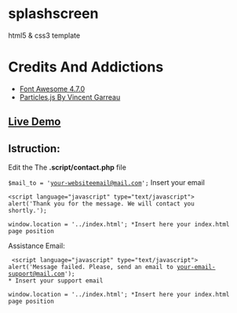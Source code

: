 # splashscreen
html5 &amp; css3 template


<H1>Credits And Addictions</H1>

<ul>
  <li><a href="https://cdnjs.cloudflare.com/ajax/libs/font-awesome/4.7.0/css/font-awesome.min.css">Font Awesome 4.7.0</a></li>
  <li><a href="https://github.com/VincentGarreau/particles.js/">Particles.js By Vincent Garreau</a></li>
  </ul>
  
  <h2><a href="http://repo.altervista.org/template/splashscreen">Live Demo</a></h2>
  
 <h2>Istruction:</h2>
 
 Edit the The <b>.script/contact.php</b> file
 
 <code>$mail_to = 'your-websiteemail@mail.com';</code> Insert your email
 
 <code>&lt;script language="javascript" type="text/javascript">
		alert('Thank you for the message. We will contact you shortly.');</code>
		

<code>window.location = '../index.html'; *Insert here your index.html page position
	</script></code>
 <br>
 
 <p>Assistance Email:</p>
 
<code> &lt;script language="javascript" type="text/javascript">
		alert('Message failed. Please, send an email to your-email-support@mail.com'); * Insert your support email<br></code>
		

		
<code>window.location = '../index.html'; *Insert here your index.html page position
</script></code>
	

 
 
 
 
